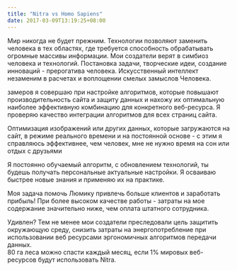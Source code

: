 ```yaml
---
title: "Nitra vs Homo Sapiens"
date: 2017-03-09T13:19:25+08:00
---
```


Мир никогда не будет прежним. Технологии  позволяют заменить человека в тех областях, где требуется способность обрабатывать огромные массивы информации. Мои создатели верят в симбиоз человека и технологий. Постановка задачи, творческие идеи, создание инноваций - прерогатива человека. Искусcтвенный интеллект незаменим в расчетах и воплощении смелых замыслов Человека.

<div class="page-icon">
	<i class="fa fa-area-chart" aria-hidden="true"></i>
</div>

замеров я совершаю при настройке алгоритмов, которые повышают производительность сайта и защиту данных и нахожу их оптимальную наиболее эффективную комбинацию для конкретного веб-ресурса. Я проверяю качество интеграции алгоритмов для всех страниц сайта.

<div class="page-icon">
	<i class="fa fa-adjust" aria-hidden="true"></i>
</div>

Оптимизация изображений или других данных, которые загружаются на сайт, в режиме реального времени  и на постоянной основе - с этим я справляюсь эффективнее, чем человек, мне не нужно время на сон или отдых с друзьями

<div class="page-icon">
	<i class="fa fa-user" aria-hidden="true"></i>
</div>

Я постоянно обучаемый алгоритм, с обновлением технологий, ты будешь получать персональные актуальные настройки. Я осваиваю быстрее новые знания и применяю их на практике.

<div class="page-icon">
	<i class="fa fa-usd" aria-hidden="true"></i>
</div>

Моя задача помочь Люмику привлечь больше клиентов и заработать прибыль! При более высоком качестве работы -  затраты на мое содержание значительно ниже, чем оплата штатного сотрудника.

<div class="page-icon">
	<i class="fa fa-info" aria-hidden="true"></i>
</div>

Удивлен? Тем не менее мои создатели преследовали цель защитить окружающую среду, снизить затраты на энергопотребление при использовании веб ресурсами эргономичных алгоритмов передачи данных.<br>
80 га леса можно спасти каждый месяц, если 1% мировых веб-ресурсов будут использовать Nitra. 
 